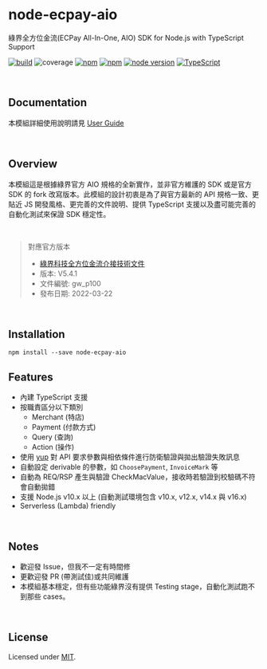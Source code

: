 # node-ecpay-aio

綠界全方位金流(ECPay All-In-One, AIO) SDK for Node.js with TypeScript Support

[![build](https://github.com/simenkid/node-ecpay-aio/actions/workflows/build.yml/badge.svg)](https://github.com/simenkid/node-ecpay-aio/actions/workflows/build.yml)
![coverage](https://img.shields.io/endpoint?url=https://gist.githubusercontent.com/simenkid/6cd8ec3f4115bc7b0fc0cb646da2dd77/raw/aadcd2ad323a5d555eeecd353729a220ed4d9a1e/node-ecpay-aio__heads_main.json?cacheSeconds=10)
[![npm](https://img.shields.io/npm/v/node-ecpay-aio.svg?cacheSeconds=3600)](https://www.npmjs.com/package/node-ecpay-aio)
[![npm](https://img.shields.io/npm/l/node-ecpay-aio.svg?cacheSeconds=3600)](https://github.com/simenkid/node-ecpay-aio/blob/main/LICENSE)
[![node version](https://img.shields.io/node/v/node-ecpay-aio)](https://img.shields.io/node/v/node-ecpay-aio)
[![TypeScript](https://img.shields.io/badge/%3C%2F%3E-TypeScript-%230074c1.svg)](http://www.typescriptlang.org/)

<br />

## Documentation

本模組詳細使用說明請見 [User Guide](https://github.com/simenkid/node-ecpay-aio/wiki/User-Guide)

<br />

## Overview

本模組這是根據綠界官方 AIO 規格的全新實作，並非官方維護的 SDK 或是官方 SDK 的 fork 改寫版本。此模組的設計初衷是為了與官方最新的 API 規格一致、更貼近 JS 開發風格、更完善的文件說明、提供 TypeScript 支援以及盡可能完善的自動化測試來保證 SDK 穩定性。

<br />

> 對應官方版本
>
> - [綠界科技全方位金流介接技術文件](https://www.ecpay.com.tw/Service/API_Dwnld)
> - 版本: V5.4.1
> - 文件編號: gw_p100
> - 發布日期: 2022-03-22

<br />

## Installation

```
npm install --save node-ecpay-aio
```

## Features

- 內建 TypeScript 支援
- 按職責區分以下類別
  - Merchant (特店)
  - Payment (付款方式)
  - Query (查詢)
  - Action (操作)
- 使用 [yup](https://github.com/jquense/yup) 對 API 要求參數與相依條件進行防衛驗證與拋出驗證失敗訊息
- 自動設定 derivable 的參數，如 `ChoosePayment`, `InvoiceMark` 等
- 自動為 REQ/RSP 產生與驗證 CheckMacValue，接收時若驗證到校驗碼不符會自動拋錯
- 支援 Node.js v10.x 以上 (自動測試環境包含 v10.x, v12.x, v14.x 與 v16.x)
- Serverless (Lambda) friendly

<br />

## Notes

- 歡迎發 Issue，但我不一定有時間修
- 更歡迎發 PR (帶測試佳)或共同維護
- 本模組基本穩定，但有些功能綠界沒有提供 Testing stage，自動化測試跑不到那些 cases。

<br />

## License

Licensed under [MIT](https://github.com/simenkid/node-ecpay-aio/blob/main/LICENSE).
